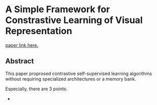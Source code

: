 # A Simple Framework for Constrastive Learning of Visual Representation

[paper link here.](https://arxiv.org/pdf/2002.05709.pdf)

## Abstract

This paper proprosed contrastive self-supervised learning algorithms without requiring specialized architectures or a memory bank.

Especially, there are 3 points.

*

